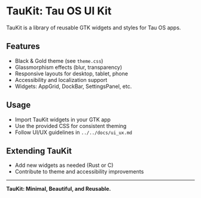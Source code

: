 # TauKit: Tau OS UI Kit

TauKit is a library of reusable GTK widgets and styles for Tau OS apps.

## Features
- Black & Gold theme (see `theme.css`)
- Glassmorphism effects (blur, transparency)
- Responsive layouts for desktop, tablet, phone
- Accessibility and localization support
- Widgets: AppGrid, DockBar, SettingsPanel, etc.

## Usage
- Import TauKit widgets in your GTK app
- Use the provided CSS for consistent theming
- Follow UI/UX guidelines in `../../docs/ui_ux.md`

## Extending TauKit
- Add new widgets as needed (Rust or C)
- Contribute to theme and accessibility improvements

---

**TauKit: Minimal, Beautiful, and Reusable.** 